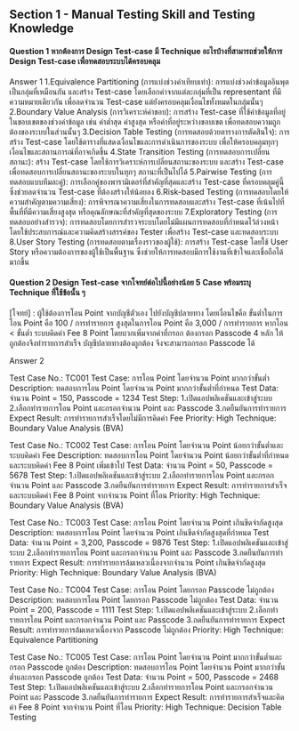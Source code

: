 ## Section 1 - Manual Testing Skill and Testing Knowledge

#### Question 1 หากต้องการ Design Test-case มี Technique อะไรบ้างที่สามารถช่วยให้การ Design Test-case เพื่อทดสอบระบบได้ครอบคลุม

Answer 1
             1.Equivalence Partitioning (การแบ่งช่วงค่าเทียบเท่า): การแบ่งช่วงค่าข้อมูลอินพุตเป็นกลุ่มที่เหมือนกัน และสร้าง Test-case โดยเลือกค่าจากแต่ละกลุ่มที่เป็น representant ที่มีความหมายเดียวกัน เพื่อลดจำนวน Test-case แต่ยังครอบคลุมเงื่อนไขทั้งหมดในกลุ่มนั้นๆ
             2.Boundary Value Analysis (การวิเคราะห์ค่าขอบ): การสร้าง Test-case ที่ใช้ค่าข้อมูลที่อยู่ในขอบเขตของช่วงค่าข้อมูล เช่น ค่าต่ำสุด ค่าสูงสุด หรือค่าที่อยู่ระหว่างขอบเขต เพื่อทดสอบความถูกต้องของระบบในส่วนนั้นๆ
             3.Decision Table Testing (การทดสอบด้วยตารางการตัดสินใจ): การสร้าง Test-case โดยใช้ตารางที่แสดงเงื่อนไขและการดำเนินการของระบบ เพื่อให้ครอบคลุมทุกๆ เงื่อนไขและสถานการณ์ที่อาจเกิดขึ้น
             4.State Transition Testing (การทดสอบการเปลี่ยนสถานะ): สร้าง Test-case โดยใช้การวิเคราะห์การเปลี่ยนสถานะของระบบ และสร้าง Test-case เพื่อทดสอบการเปลี่ยนสถานะของระบบในทุกๆ สถานะที่เป็นไปได้
             5.Pairwise Testing (การทดสอบแบบทีมละคู่): การเลือกคู่ของพารามิเตอร์ที่สำคัญที่สุดและสร้าง Test-case ที่ครอบคลุมคู่นี้ ซึ่งช่วยลดจำนวน Test-case ที่ต้องสร้างให้น้อยลง
             6.Risk-based Testing (การทดสอบโดยให้ความสำคัญตามความเสี่ยง): การพิจารณาความเสี่ยงในการทดสอบและสร้าง Test-case ที่เน้นไปที่พื้นที่ที่มีความเสี่ยงสูงสุด หรือคุณลักษณะที่สำคัญที่สุดของระบบ
             7.Exploratory Testing (การทดสอบอย่างสำรวจ): การทดสอบโดยการสำรวจระบบโดยไม่มีแผนการทดสอบที่กำหนดไว้ล่วงหน้า โดยใช้ประสบการณ์และความคิดสร้างสรรค์ของ Tester เพื่อสร้าง Test-case และทดสอบระบบ
             8.User Story Testing (การทดสอบตามเรื่องราวของผู้ใช้): การสร้าง Test-case โดยใช้ User Story หรือความต้องการของผู้ใช้เป็นพื้นฐาน ซึ่งช่วยให้การทดสอบมีการใช้งานที่เข้าใจและเชื่อถือได้มากขึ้น

#### Question 2 Design Test-case จากโจทย์ต่อไปนี้อย่างน้อย 5 Case พร้อมระบุ Technique ที่ใช้ข้อนั้น ๆ

[โจทย์] : ผู้ใช้ต้องการโอน Point จากบัญชีตัวเอง ไปยังบัญชีปลายทาง โดยเงื่อนไขคือ
ขั้นต่ำในการโอน Point คือ 100 / การทำรายการ
สูงสุดในการโอน Point คือ 3,000 / การทำรายการ
หากโอน < ขั้นต่ำ ระบบคิดค่า Fee 8 Point โดยบวกเพิ่มจากค่าที่กรอก
ต้องกรอก Passcode 4 หลัก ให้ถูกต้องจึงทำรายการสำเร็จ
บัญชีปลายทางต้องถูกต้อง จึงจะสามารถกรอก Passcode ได้

Answer 2

Test Case No.: TC001
Test Case: การโอน Point โดยจำนวน Point มากกว่าขั้นต่ำ
Description: ทดสอบการโอน Point โดยจำนวน Point มากกว่าขั้นต่ำที่กำหนด
Test Data: จำนวน Point = 150, Passcode = 1234
Test Step: 1.เปิดแอปพลิเคชันและเข้าสู่ระบบ
           2.เลือกทำรายการโอน Point และกรอกจำนวน Point และ Passcode
           3.กดยืนยันการทำรายการ
Expect Result: การทำรายการสำเร็จโดยไม่มีการคิดค่า Fee
Priority: High
Technique: Boundary Value Analysis (BVA)

Test Case No.: TC002
Test Case: การโอน Point โดยจำนวน Point น้อยกว่าขั้นต่ำและระบบคิดค่า Fee
Description: ทดสอบการโอน Point โดยจำนวน Point น้อยกว่าขั้นต่ำที่กำหนด และระบบคิดค่า Fee 8 Point เพิ่มเข้าไป
Test Data: จำนวน Point = 50, Passcode = 5678
Test Step: 1.เปิดแอปพลิเคชันและเข้าสู่ระบบ
           2.เลือกทำรายการโอน Point และกรอกจำนวน Point และ Passcode
           3.กดยืนยันการทำรายการ
Expect Result: การทำรายการสำเร็จและระบบคิดค่า Fee 8 Point จากจำนวน Point ที่โอน
Priority: High
Technique: Boundary Value Analysis (BVA)

Test Case No.: TC003
Test Case: การโอน Point โดยจำนวน Point เกินขีดจำกัดสูงสุด
Description: ทดสอบการโอน Point โดยจำนวน Point เกินขีดจำกัดสูงสุดที่กำหนด
Test Data: จำนวน Point = 3,200, Passcode = 9876
Test Step: 1.เปิดแอปพลิเคชันและเข้าสู่ระบบ
           2.เลือกทำรายการโอน Point และกรอกจำนวน Point และ Passcode
           3.กดยืนยันการทำรายการ
Expect Result: การทำรายการล้มเหลวเนื่องจากจำนวน Point เกินขีดจำกัดสูงสุด
Priority: High
Technique: Boundary Value Analysis (BVA)

Test Case No.: TC004
Test Case: การโอน Point โดยกรอก Passcode ไม่ถูกต้อง
Description: ทดสอบการโอน Point โดยกรอก Passcode ไม่ถูกต้อง
Test Data: จำนวน Point = 200, Passcode = 1111
Test Step: 1.เปิดแอปพลิเคชันและเข้าสู่ระบบ
           2.เลือกทำรายการโอน Point และกรอกจำนวน Point และ Passcode
           3.กดยืนยันการทำรายการ
Expect Result: การทำรายการล้มเหลวเนื่องจาก Passcode ไม่ถูกต้อง
Priority: High
Technique: Equivalence Partitioning

Test Case No.: TC005
Test Case: การโอน Point โดยจำนวน Point มากกว่าขั้นต่ำและกรอก Passcode ถูกต้อง
Description: ทดสอบการโอน Point โดยจำนวน Point มากกว่าขั้นต่ำและกรอก Passcode ถูกต้อง
Test Data: จำนวน Point = 500, Passcode = 2468
Test Step: 1.เปิดแอปพลิเคชันและเข้าสู่ระบบ
           2.เลือกทำรายการโอน Point และกรอกจำนวน Point และ Passcode
           3.กดยืนยันการทำรายการ
Expect Result: การทำรายการสำเร็จและคิดค่า Fee 8 Point จากจำนวน Point ที่โอน
Priority: High
Technique: Decision Table Testing
